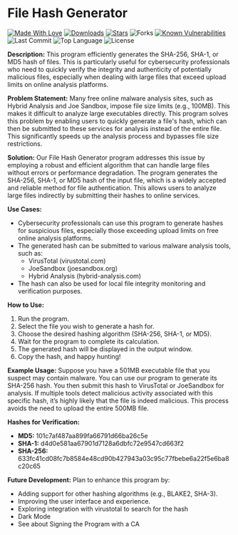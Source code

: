 # File Hash Generator

[![Made With Love](https://img.shields.io/badge/Made%20with%20%E2%9D%A4%EF%B8%8F-by%20Jonathan-red)](https://github.com/MrGuato/File-Hash-Generator)
[![Downloads](https://img.shields.io/github/downloads/MrGuato/File-Hash-Generator/total)](https://github.com/MrGuato/File-Hash-Generator/releases/tag/v1.0)
[![Stars](https://img.shields.io/github/stars/MrGuato/File-Hash-Generator)](https://github.com/MrGuato/File-Hash-Generator/stargazers)
![Forks](https://img.shields.io/github/forks/MrGuato/File-Hash-Generator)
[![Known Vulnerabilities](https://snyk.io/test/github/MrGuato/File-Hash-Generator/badge.svg)](https://snyk.io/test/github/MrGuato/File-Hash-Generator)
![Last Commit](https://img.shields.io/github/last-commit/MrGuato/File-Hash-Generator)
![Top Language](https://img.shields.io/github/languages/top/MrGuato/File-Hash-Generator)
![License](https://img.shields.io/github/license/MrGuato/File-Hash-Generator)

**Description:** This program efficiently generates the SHA-256, SHA-1, or MD5 hash of files. This is particularly useful for cybersecurity professionals who need to quickly verify the integrity and authenticity of potentially malicious files, especially when dealing with large files that exceed upload limits on online analysis platforms.

**Problem Statement:**  Many free online malware analysis sites, such as Hybrid Analysis and Joe Sandbox, impose file size limits (e.g., 100MB).  This makes it difficult to analyze large executables directly.  This program solves this problem by enabling users to quickly generate a file's hash, which can then be submitted to these services for analysis instead of the entire file. This significantly speeds up the analysis process and bypasses file size restrictions.

**Solution:** Our File Hash Generator program addresses this issue by employing a robust and efficient algorithm that can handle large files without errors or performance degradation. The program generates the SHA-256, SHA-1, or MD5 hash of the input file, which is a widely accepted and reliable method for file authentication.  This allows users to analyze large files indirectly by submitting their hashes to online services.

**Use Cases:**

* Cybersecurity professionals can use this program to generate hashes for suspicious files, especially those exceeding upload limits on free online analysis platforms.
* The generated hash can be submitted to various malware analysis tools, such as:
    * VirusTotal (virustotal.com)
    * JoeSandbox (joesandbox.org)
    * Hybrid Analysis (hybrid-analysis.com)
* The hash can also be used for local file integrity monitoring and verification purposes.

**How to Use:**

1. Run the program.
2. Select the file you wish to generate a hash for.
3. Choose the desired hashing algorithm (SHA-256, SHA-1, or MD5).
4. Wait for the program to complete its calculation.
5. The generated hash will be displayed in the output window.
6. Copy the hash, and happy hunting! 

**Example Usage:** Suppose you have a 501MB executable file that you suspect may contain malware.  You can use our program to generate its SHA-256 hash. You then submit this hash to VirusTotal or JoeSandbox for analysis. If multiple tools detect malicious activity associated with this specific hash, it’s highly likely that the file is indeed malicious.  This process avoids the need to upload the entire 500MB file.

**Hashes for Verification:**

- **MD5:** 101c7af487aa899fa66791d66ba26c5e
- **SHA-1:** d4d0e581aa67901d7128a6dbfc72e9547cd663f2
- **SHA-256:** 633fc41cd08fc7b8584e48cd90b427943a03c95c77fbebe6a22f5e6ba8c20c65

**Future Development:** Plan to enhance this program by:

* Adding support for other hashing algorithms (e.g., BLAKE2, SHA-3).
* Improving the user interface and experience.
* Exploring integration with virustotal to search for the hash
* Dark Mode
* See about Signing the Program with a CA
